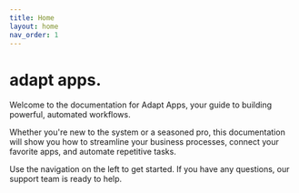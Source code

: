 ```yaml
---
title: Home
layout: home
nav_order: 1
---
```


# adapt apps.

Welcome to the documentation for Adapt Apps, your guide to building powerful, automated workflows.

Whether you're new to the system or a seasoned pro, this documentation will show you how to streamline your business processes, connect your favorite apps, and automate repetitive tasks.

Use the navigation on the left to get started. If you have any questions, our support team is ready to help.
